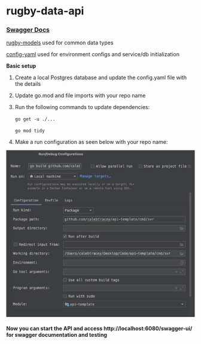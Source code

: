 # rugby-data-api

### [Swagger Docs](https://calebtracey.github.io/rugby-data-api/swagger-ui/)

[rugby-models](https://github.com/CalebTracey/rugby-models) used for common data types

[config-yaml](https://github.com/CalebTracey/config-yaml) used for environment configs and service/db initialization

**Basic setup**
1. Create a local Postgres database and update the config.yaml file with the details
2. Update go.mod and file imports with your repo name
3. Run the following commands to update dependencies:

   `go get -u ./...`

    `go mod tidy`
4. Make a run configuration as seen below with your repo name:

![Run Config](./images/run-config.png)

#### Now you can start the API and access http://localhost:6080/swagger-ui/ for swagger documentation and testing
